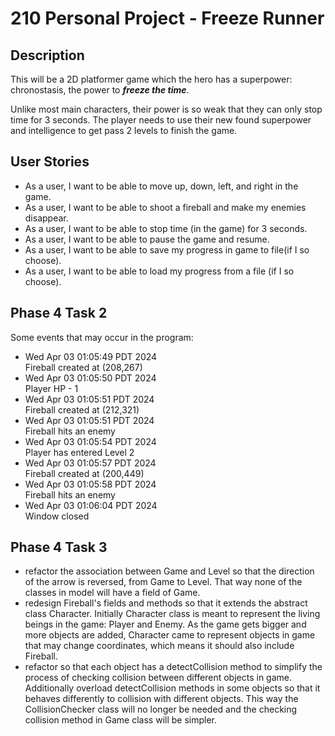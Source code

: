 # 210 Personal Project - Freeze Runner

## Description

This will be a 2D platformer game which the hero
has a superpower: chronostasis, the power to ***freeze the time***. 

Unlike most main characters, their power is so weak that they can only stop time for 3 seconds.
The player needs to use their new found superpower and intelligence to get pass 2 levels to finish the game.

## User Stories

- As a user, I want to be able to move up, down, left, and right in the game.
- As a user, I want to be able to shoot a fireball and make my enemies disappear.
- As a user, I want to be able to stop time (in the game) for 3 seconds.
- As a user, I want to be able to pause the game and resume.
- As a user, I want to be able to save my progress in game to file(if I so choose).
- As a user, I want to be able to load my progress from a file (if I so choose).


## Phase 4 Task 2
Some events that may occur in the program:
- Wed Apr 03 01:05:49 PDT 2024  
Fireball created at (208,267)
- Wed Apr 03 01:05:50 PDT 2024  
Player HP - 1
- Wed Apr 03 01:05:51 PDT 2024  
Fireball created at (212,321)
- Wed Apr 03 01:05:51 PDT 2024  
Fireball hits an enemy
- Wed Apr 03 01:05:54 PDT 2024  
Player has entered Level 2
- Wed Apr 03 01:05:57 PDT 2024  
Fireball created at (200,449)
- Wed Apr 03 01:05:58 PDT 2024  
Fireball hits an enemy
- Wed Apr 03 01:06:04 PDT 2024  
Window closed


## Phase 4 Task 3
- refactor the association between Game and Level so that the direction of the arrow is reversed,
from Game to Level. That way none of the classes in model will have a field of Game.
- redesign Fireball's fields and methods so that it extends the abstract class Character.
Initially Character class is meant to represent the living beings in the game: Player and Enemy.
As the game gets bigger and more objects are added, Character came to represent objects
in game that may change coordinates, which means it should also include Fireball.
- refactor so that each object has a detectCollision method to simplify the process of checking collision between 
different objects in game. Additionally overload detectCollision methods in some objects so that it behaves 
differently to collision with different objects. This way the CollisionChecker class will no longer be needed and 
the checking collision method in Game class will be simpler.
